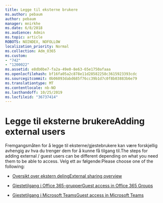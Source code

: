 ```yaml
---
title: Legge til eksterne brukere
ms.author: pebaum
author: pebaum
manager: mnirkhe
ms.date: 6/8/2018
ms.audience: Admin
ms.topic: article
ROBOTS: NOINDEX, NOFOLLOW
localization_priority: Normal
ms.collection: Adm_O365
ms.custom:
- "742"
- "1200022"
ms.assetid: e8db0be7-fa2a-49e0-8e63-65e1750afaaa
ms.openlocfilehash: bf16fa05a2c878e11d28582258c3615923393cdc
ms.sourcegitcommit: 0b06093dabd685f76cc39b1d7c0f8b03883b6e79
ms.translationtype: MT
ms.contentlocale: nb-NO
ms.lasthandoff: 10/25/2019
ms.locfileid: "36737414"
---
```

# <a name="adding-external-users"></a><span data-ttu-id="a83aa-102">Legge til eksterne brukere</span><span class="sxs-lookup"><span data-stu-id="a83aa-102">Adding external users</span></span>

<span data-ttu-id="a83aa-103">Fremgangsmåten for å legge til eksterne/gjestebrukere kan være forskjellig avhengig av hva du trenger dem for å kunne få tilgang til.</span><span class="sxs-lookup"><span data-stu-id="a83aa-103">The steps for adding external / guest users can be different depending on what you need them to be able to access.</span></span> <span data-ttu-id="a83aa-104">Velg ett av følgende:</span><span class="sxs-lookup"><span data-stu-id="a83aa-104">Please choose one of the following:</span></span>
  
- [<span data-ttu-id="a83aa-105">Oversikt over ekstern deling</span><span class="sxs-lookup"><span data-stu-id="a83aa-105">External sharing overview</span></span>](https://docs.microsoft.com/sharepoint/external-sharing-overview)

- [<span data-ttu-id="a83aa-106">Gjestetilgang i Office 365-grupper</span><span class="sxs-lookup"><span data-stu-id="a83aa-106">Guest access in Office 365 Groups</span></span>](https://support.office.com/en-gb/article/guest-access-in-office-365-groups-bfc7a840-868f-4fd6-a390-f347bf51aff6)

- [<span data-ttu-id="a83aa-107">Gjestetilgang i Microsoft Teams</span><span class="sxs-lookup"><span data-stu-id="a83aa-107">Guest access in Microsoft Teams</span></span>](https://docs.microsoft.com/microsoftteams/guest-access-checklist)
